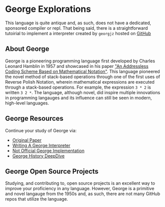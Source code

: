 # George Explorations

This language is quite antique and, as such, does not have a dedicated, sponsored compiler or repl. That being said, there is a straightforward tutoirial to implement a interpreter created by `georgjz` hosted on <a href="https://georgjz.github.io/george-01/">GitHub</a>

## About George

George is a pioneering programming language first developed by Charles Leonard Hamblin in 1957 and showcased in his paper <a href="https://www.massey.ac.nz/~rmclachl/DPACM/121%20-%20addressless%20coding%20scheme.pdf">"An Addressless Coding Scheme Based on Mathematical Notation"</a>. This language pioneered the novel method of stack-based operations through one of the first uses of Reverse Polish Notation, wherein mathematical expressions are executed through a stack-based operations. For example, the expression `3 * 2` is written `3 2 *`. The language, although novel, did inspire multiple innovations in programming langauges and its influence can still be seen in modern, high-level languages.

## George Resources

Continue your study of George via:

- [Original Paper](https://www.massey.ac.nz/~rmclachl/DPACM/121%20-%20addressless%20coding%20scheme.pdf)
- [Writing A George Interpreter](https://georgjz.github.io/george-01/)
- [Not Official George Implementation](https://github.com/jared-hughes/GEORGE?tab=readme-ov-file)
- [George History DeepDive](https://dodlithr.blogspot.com/2017/07/1950s-computer-languages-george.html)

## George Open Source Projects

Studying, and contributing to, open source projects is an excellent way to improve your proficiency in any language. However, George is a primitive and novel langauge from the 1950s and, as such, there are not many GitHub repos that utilize the language.

